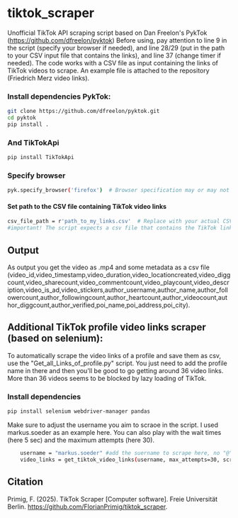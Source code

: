 # tiktok_scraper
Unofficial TikTok API scraping script based on Dan Freelon's PykTok (https://github.com/dfreelon/pyktok)
Before using, pay attention to line 9 in the script (specify your browser if needed), and line 28/29 (put in the path to your CSV input file that contains the links), and line 37 (change timer if needed).
The code works with a CSV file as input containing the links of TikTok videos to scrape. An example file is attached to the repository (Friedrich Merz video links).
### Install dependencies PykTok:
``` bash
git clone https://github.com/dfreelon/pyktok.git
cd pyktok
pip install .
```
### And TikTokApi
``` bash
pip install TikTokApi
```
### Specify browser
``` bash
pyk.specify_browser('firefox')  # Browser specification may or may not be necessary depending on your local settings
```
#### Set path to the CSV file containing TikTok video links
``` bash
csv_file_path = r'path_to_my_links.csv'  # Replace with your actual CSV file path - I added an example .csv file with some Friedrich Merz links to the repository.
#important! The script expects a csv file that contains the TikTok links to scrape in the format of one link per row. Open Excel, put one link per row into the first column and save as CSV (UTF-8 encoded). Examples of intput and output are in the project folder)
```

## Output
As output you get the video as .mp4 and some metadata as a csv file (video_id,video_timestamp,video_duration,video_locationcreated,video_diggcount,video_sharecount,video_commentcount,video_playcount,video_description,video_is_ad,video_stickers,author_username,author_name,author_followercount,author_followingcount,author_heartcount,author_videocount,author_diggcount,author_verified,poi_name,poi_address,poi_city). 

## Additional TikTok profile video links scraper (based on selenium):
To automatically scrape the video links of a profile and save them as csv, use the "Get_all_Links_of_profile.py" script. You just need to add the profile name in there and then you'll be good to go getting around 36 video links. More than 36 videos seems to be blocked by lazy loading of TikTok.
### Install dependencies
```bash
pip install selenium webdriver-manager pandas
```
Make sure to adjust the username you aim to scraoe in the script. I used markus.soeder as an example here. You can also play with the wait times (here 5 sec) and the maximum attempts (here 30).
```bash
    username = "markus.soeder" #add the suername to scrape here, no "@" needed!
    video_links = get_tiktok_video_links(username, max_attempts=30, scroll_pause=5)
```

## Citation
Primig, F. (2025). TikTok Scraper [Computer software]. Freie Universität Berlin. https://github.com/FlorianPrimig/tiktok_scraper.
